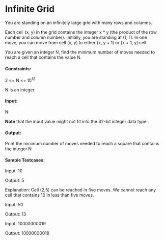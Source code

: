 # Infinite Grid

You are standing on an infinitely large grid with many rows and columns.

Each cell (x, y) in the grid contains the integer x \* y (the product of the row
number and column number). Initially, you are standing at (1, 1). In one move,
you can move from cell (x, y) to either (x, y + 1) or (x + 1, y) cell.

You are given an integer N, find the minimum number of moves needed to
reach a cell that contains the value N.

#### Constraints:

2 <= N <= 10<sup>12</sup>

N is an integer

#### Input:
N

**Note** that the input value might not fit into the 32-bit integer data type.

#### Output:

Print the minimum number of moves needed to reach a square that contains the
integer N

#### Sample Testcases:

Input: 10

Output: 5

Explanation: Cell (2,5) can be reached in five moves. We cannot reach any cell
that contains 10 in less than five moves.

Input: 50

Output: 13

Input: 10000000019

Output: 10000000018